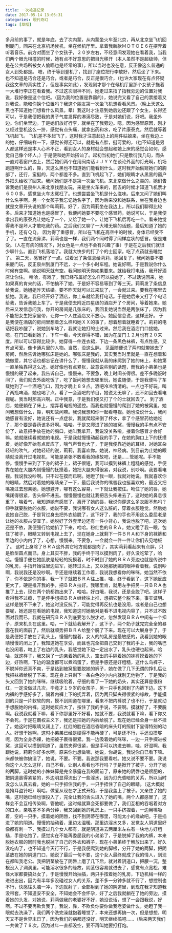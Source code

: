 ```yaml
---
title: 一次艳遇记录
date: 2017-05-14 13:05:31
categories: 現代奇幻
tags: [草榴]
---
```

多月前的事了，就是年底，去了次内蒙，从内蒙坐火车至北京，再从北京坐飞机回到厦门，回来在北京机场候机，坐在候机厅里。拿着我新款ＭＯＴＯＥ６在摆弄着听着音乐。前方对面坐了个女孩子，２０岁左右，不经意间发现她在看着我，当我们两个眼光相撞的时候，她有点不好意思的把目光移开（本人虽然不是超级帅，但是在公共场所被女人偷瞄也是经常的事），所以当时也没在意，反正像这么普通的女人到处都是。
嗯，终于等到登机了，找到了座位把行李放好，然后坐了下来。也不知道是巧合还是巧合，或者是巧合，反正是很巧合，（也许大家现在有点怀疑我这文章的真实性了，但是事实如此），发现刚才那个在候机厅里那个女孩子拖着一大堆行李正在看着我。不过这次眼神不同，她走过来指了指我旁边的位置对我说，我好像是这个位吧。（因为我的位置是靠窗的），她说完又看了自己的票接着又对我说，能和你换个位置吗？我这个朋友第一次坐飞机想看看风景。（晚上天这么黑也不知道她们想看什么风景。晕）我这时才注意到她后边还跟了个女生，长得还可以，于是我便把我的男子气度发挥的淋漓尽致，于是对她们说，好吧。我坐外边。你们坐里边。于是她们放好行李，就坐在了我旁边。嗯，因为感冒原因，刚才又经过登机这么一挤，感觉有点头痛，就拿出药和水，吃了片康泰克，然后就等着飞机起飞。
飞机差不多起飞了，这时我才注意起边上的两件姑娘来，坐在我边上的她，仔细端祥一下，感觉长得还可以，就是有点胖，挺可爱的，（也不知道是男人都这样还是本人心术不正，看到女人的身材就会想起和她上床的感觉会如何，感觉自己像个坏人。）于是便和她开始搭讪了。起初当初她们只是敷衍我几句，而头一直对着窗户边上，然后她们两个在用闽南话ＪＪＹＹ在谈论外面的灯光啊，机场跑道啊什么的，靠，天这么黑也不知道她们能看到什么，这时我开始偷窥她们的胸部了，还行，蛮挺的，两个都差不多。直到飞机起飞了，她们眼睛才从黑黑的窗户外把头给收了回来。我问她们是不是第一次坐飞机。来北京做什么之类的，她们告诉我她们是泉州人来北京找朋友玩，来是坐火车来的，回去的时候才知道飞机票才６００多。感觉坐火车太冤枉了。也想尝尝坐飞机是什么滋味。后来又问了她们叫什么名字啊。另一个女孩子我忘记她名字了，因为后来没和她联系，坐在我身边也就是文章开头说的那个叫莉莉。好了，因为莉莉坐在我边上。所以我们聊得比较多。后来才知道她也是感冒了，我便问她要不要吃个感冒药，她说可以，于是我便拿出我的康泰克让她吃了一个，又给了她一个。让她下飞机后再吃一个。看来她觉得我不是坏人才敢吃我的药。之后我们又聊了一大堆无聊的话题，最后知道了她的手机，还有ＱＱ。
因为得了重感冒，所以在飞机在高空中的时候，身体已经受不了了。一直在流鼻涕，莉莉也是一样，我们两个同时得了同样症状的感冒。很是难受。（人在有病的情况下，对女色是一点也不会有兴趣了事）于是在之后我们就很少聊什么。直到飞机落地了。我就大快步的打了个的士回家。吃了点药就去睡觉了。
第二天，感冒好了一点。试着发了条信息给莉莉，她回复了，我问她要不要来厦门玩，反正泉州到厦门不远，才一个多小时车程。她说好啊。于是我说你什么时候有空啊。她说明天就有空。我问她明天你如果要来。就给我打电话，我开好酒店让你住。
哈哈，有戏了，我已经布属好怎么样可以搞她了，不过话说回来，她如果真的肯来的话，不怕搞不了她。于是好不容易等到了等三天。莉莉发了条信息给我说，她姐姐昨天结婚。要不昨天就可以过来玩了，一会就过来。要我在哪里去接她。我说。我已经开好了酒店，你上车就给我打电话。于是她后来又打了个电话给我，告诉我她上车了。于是我便去附近四星级的酒店开了个房间，等着她来。她后来又发信息问我，你开的房间是几张床的，我回复她说当然是两张床了，因为我不能把女生把家里带，让你一个人住酒店又不放心。她回信息说，这样还好。
于是我便在酒店的房间里想着怎么样和她ＸＸ的事了，想着想着就睡着了。莉莉的电话把我吵醒了，说她到车站了，我就让她打的士过来。然后我在酒店门口接她。嗯，在门口看到她了，下车一看，今天穿得不错，因为在厦门１２月也有２０来度。所以可以穿得比较少。她穿得一件连衣裙，下边一条黑色袜裤，有点性感，又有点可爱。像卡通片里的人物。当然，没这么胖。
见面随便说了两句就带她去了房间，然后告诉她哪张床是她的。哪张床是我的，其实我当时里就是一直在想着和她做爱，其它话也都忘记在讲什么了，慢慢我就从我的床爬到了她的床上，和她第一直单独靠得这么近。她好像也有点紧张，故意说些别的话题，而我的小弟弟也是慢慢的硬了起来。我告诉自己，慢慢来。不要急，晚上时间长得很。差不多晚饭时间了，我们就去外面吃饭了，吃了饭问她想去哪里玩，她说随便，于是我便叫了车载她到了一个酒吧门口，因为才晚上８９点。酒吧冷冷清清的。一点也不好玩。叫了两瓶啤酒，她也喝了点。看了一会酒吧的节目，她说太无聊了，还不如回去看电视呢。我当时那高兴啊。正中我意，于是我们便又打了个的士就回去了。
到了酒店，她便躺在了床上，摆弄着电视的遥控。而我也就慢慢的爬到了她的被窝里，她问我想做什么，靠，明知故问嘛。我说我想和你一起看电视。她也没说什么，我问她感冒有没好，她说还有一点症状，我就爬起来倒了杯水，拿了个感冒药给她吃了，那个要是春药该多好啊。哈哈。于是又爬进了她的被窝，慢慢我的手有点不安份了，故意把手放在她的胸口，她叫我拿开，我说没关系啦，搂着你感冒才会好嘛。她就继续看就她的电视。于是我就慢慢动起我的手了，在她的胸口上下的抚摸着，她好像开始有点反应了，喘气声音也大了，于是我便靠近她的耳根，对她耳朵轻轻的吹气，对她轻轻的说，莉莉，我喜欢你。她说，神经病。到目前为止她的眼睛就没离开过电视机，可能是紧张不敢看我的缘故吧，还是……管她呢。手不能停。慢慢手来到了下身的裙子上，裙子很短，我可以摸到袜裤上粗糙的感觉，手便靠在她在大腿内侧慢慢的抚摸着，她把大腿夹得很紧，对我说，别吵啊。我要看电视。我说我没吵啊。只不过在摸而已啊。她瞪了我一眼，我就对她说，我就喜欢你的眼睛，然后对着她的眼睛亲了一下，最后我说你的嘴唇我也挺喜欢的，最近又把嘴凑过去想亲她，她想避开，哪有这么容易，一下就让我按住。吻住了她的唇，她嘴闭得很紧，舌头伸不进去。慢慢慢慢也就让我把舌头伸进去了，这时她的鼻息很重了，喘着气，我知道她有感觉了，离开了她的唇，我说你穿这么多衣服不热吗？伸手就要脱她的衣服，她说不要，我说哪有女人这么脏的，穿着衣服睡觉。然后她说她自己脱，于是背过身去把外衣给脱了，这下好了，我的手也不用这么委屈老是让她的衣服占便宜了。她脱好了外套里边还有一件小背心，我说也脱了吧，这次她还是不依，我便强行给她扒了下来，哈哈。粉红色的ＢＲＡ。她又瞪了我一眼，包住了被子，眼睛又转到电视上去了，现在她身上就剩下一件ＢＲＡ和下身的袜裤和里边的小内内了了，心想，慢慢来。不要急，一会就会一件一件让你们去见地板了。
这时上身除了ＢＲＡ这外其它地方就都是肉了，其实莉莉看起来有点胖，只是脸型圆点而已，身上其实不胖，我的手终于可以摸到肉了，好久没吃荤了，哈哈。慢慢手便在她肌肤是轻轻的抚摸着，时不时到了她的ＢＲＡ旁边也就是传说中的乳房，手指开始往里边进军，她转过头上，又以她那妩媚的眼神看着我，说别吵啊，我说我还是没吵啊。手还是继续着工作着，我说我想看你的咪咪，她当然不依了，你不依是你的事，我一下子就把ＢＲＡ往上推，哇，终于看到了，这下她反应更大了，硬是推开我的手，把ＢＲＡ拉好。我哪里肯，就用左手把另一只ＢＲＡ也推了上去，现在两个奶都跑出来了，哈哈。好白哦，我说，还是全脱了吧。这样子看得我不过瘾，于是伸手想把ＢＲＡ继续往上推，想把它整个脱下来，事实证明。这样是脱不下来了，她这时没反抗了，可能觉得再反抗也是没用，或者是自己也想要呢，她还是在看她的电视，我知道这时她绝对是看不进电视内容了，只不过不敢面对我而已，我就在研究ＢＲＡ到底要怎么脱才对，忽然发现ＢＲＡ中间有一个扣子，原来机关在这里。哈，一下就给我解开了，这下子，两个奶子就完完全全的暴露在我的面前了，然后就顺势把ＢＲＡ给整个脱了下来。现在可以大展身手了，于是我便把手放在了乳头上，慢慢的捏着，女人的的乳房是最敏感的，我看到她的眼睛慢慢的闭上了，我知道她在享受，而且也完全把自己交到了我的手上，我的嘴巴也没闲着，吻上了右边的乳头，我感觉她下边一定出水了，乳头也硬也起来。哈哈，就这样子，我又换了一边亲着她的乳头，空出的手隔着她的袜裤摸着她的下边，好热啊，下边的温度都可以煮鸡蛋了，但是手感还是好粗糙，这什么鸟裤子，不脱掉你还真不爽，于是钻到被窝里要脱她的裤子，她在做了几下无谓的挣扎后让我把袜裤给脱了下来，现在身上只剩下一条白色的小内内就别无他物了，于是我的头又回到了她的咪咪，继续吸吮着，仔细的看了一下她的奶头，其实还算是很粉红，一定没做过几次，毕竟才１９岁的女孩子，另一只手也回到了内裤下边。这下内裤的手感好多了，隔着内裤上下的抚弄着，因为两只脚夹得很紧的缘故，手能摸到的只是一片软软的肉，摸不到阴道在哪里，看来不把内裤脱了也不行，于是就动手想脱她的内裤。这时她反应大了，按住了我的手说，不要啊。摸就好了，不要脱啊。我说我就看下嘛，看下你那里好不好看，她就不要，我说就看下嘛，看下你又不会死，于是在霸权主义下，我还是把她的内裤给脱了。现在她已经全身一丝不挂了。她这时把眼睛又闭上了，红红的脸在酒店昏暗的床头灯的照射下显得特别的动人。好想干她啊，这时小弟弟已经是硬得不能再硬了，可是还不行，手还没摸够呢，因为全身赤裸，她把被子裹得很紧。我一边吸着她的咪咪，一边一只手探进被窝，这回可以摸到阴道了，虽然夹得很紧，但是手可以挤进去嘛，哇，好湿啊。我跟她说，莉莉你好多水啊。原来你也想做嘛，她说，你胡说，我说你自已看下嘛。床都快被你搞湿了，她说，不要。不要。我说那我要看啦。她又说不要不要。我说你这个人怎么这样，自己不看，让别人看看也不行吗？于是掀开了被子，分开了她的两脚，这时她的小姝妹算是完全暴露在我的面前了，原来她的阴唇也是很肥的，把阴道裹得紧紧的，外边明显得流出了一些淫水，因为灯光昏暗的关系，所以当时没怎么认真去看，她的一只手抓住我的手，一只手捂住了自己的眼睛。（这大概就是掩耳盗铃吧）啊哈，做爱从现在才正式开始，于是我盖上了被子。又亲住了她的嘴，这时她已经也很投入了，完全让我的舌头进入了她的嘴，两个人都感冒了，这样会不会互相传染啊，管他呢，这时候就算会死都要做了，我们互相的吞咽着对方的口水，亲嘴差不多两分钟，我又回到她的乳房上，一只手挤捏着，一边用嘴吸着，空的一只手，摸着她的阴唇，找不到阴蒂在哪里，可能太小的缘故吧。于是插进了她的阴道。慢慢的抽动着，里边太温暖。那里边淫水又多，发觉女人阴道里好像都有刺一下，我摸过几个女人都有，就是阴道进去两厘米左右有一块地方好粗糙，手是吃饱了。感觉实在不能再委屈我的小弟弟了，于是脱掉了我的内裤，本来脱她衣服的同时我也脱掉了自己的外衣和裤子，现在小弟弟终于解放出来了。好久没吃肉了，也不知道今天行不行，于是我便爬到她的脚根，分开了她的两脚，把阴茎放在她的阴道门口，她说了最后一句不要，这个女人最终就成了我的情人，到现在都叫我老公。我把阴茎放在了阴唇上磨了几下后，就对着阴道口，把腰一沉，整根没入了洞洞里，可能淫水很多的缘故，阴茎很容易就进去了，感觉有点宽松，难怪大家都要搞处女了，于是慢慢开始抽插，两只手按着她的乳房，下边机械一样的进进出出，因为有半年多没碰过女人的关系，差不多一分钟多就不行了，想控制也不行，快感往头脑一冲，下边就射了，全部射到了她的阴道里，到现在我才知道我没带套，不知道安不安全，不知她会不会怀孕，好了之后我就躺在了她的旁边，摸着她的头发，对她说，莉莉做我的老婆好不好，她没说话，想了一会跟我说，好啊。不过不要再欺负我了。我说，靠，不欺负你要你做我老婆做什么，她瞪了我一眼就去洗澡了，我们两个洗完澡就抱着睡觉了，本来还想再搞一次，但是想想，明天又不是世界末日了，因为我们的病都还没好，明天继续搞吧……（后来两天我们一共做了７８次，因为过年一直都没空，要不再叫她要打打炮。